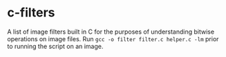 # c-filters

A list of image filters built in C for the purposes of understanding bitwise operations on image files. Run `gcc -o filter filter.c helper.c -lm` prior to running the script on an image.